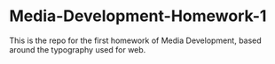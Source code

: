 # Media-Development-Homework-1
This is the repo for the first homework of Media Development, based around the typography used for web.
